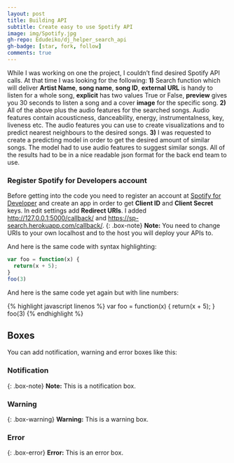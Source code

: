```yaml
---
layout: post
title: Building API
subtitle: Create easy to use Spotify API 
image: img/Spotify.jpg
gh-repo: Edudeiko/dj_helper_search_api
gh-badge: [star, fork, follow]
comments: true
---
```


While I was working on one the project, I couldn’t find desired Spotify API calls. At that time I was looking for the following: **1)** Search function which will deliver **Artist Name**, **song name**, **song ID**, **external URL** is handy to listen for a whole song, **explicit** has two values True or False, **preview** gives you 30 seconds to listen a song and a cover **image** for the specific song. **2)** All of the above plus the audio features for the searched songs. Audio features contain acousticness, danceability, energy, instrumentalness, key, liveness etc. The audio features you can use to create visualizations and to predict nearest neighbours to the desired songs. **3)** I was requested to create a predicting model in order to get the desired amount of similar songs. The model had to use audio features to suggest similar songs.
All of the results had to be in a nice readable json format for the back end team to use.

### Register Spotify for Developers account
Before getting into the code you need to register an account at [Spotify for Developer](https://developer.spotify.com) and create an app in order to get **Client ID** and **Client Secret** keys. In edit settings add **Redirect URIs**. I added http://127.0.0.1:5000/callback/ and https://sp-search.herokuapp.com/callback/. 
{: .box-note}
**Note:** You need to change URIs to your own localhost and to the host you will deploy your APIs to.

And here is the same code with syntax highlighting:

```javascript
var foo = function(x) {
  return(x + 5);
}
foo(3)
```

And here is the same code yet again but with line numbers:

{% highlight javascript linenos %}
var foo = function(x) {
  return(x + 5);
}
foo(3)
{% endhighlight %}

## Boxes
You can add notification, warning and error boxes like this:

### Notification

{: .box-note}
**Note:** This is a notification box.

### Warning

{: .box-warning}
**Warning:** This is a warning box.

### Error

{: .box-error}
**Error:** This is an error box.
